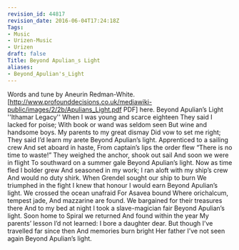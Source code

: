 ```yaml
---
revision_id: 44817
revision_date: 2016-06-04T17:24:18Z
Tags:
- Music
- Urizen-Music
- Urizen
draft: false
Title: Beyond Apulian_s Light
aliases:
- Beyond_Apulian's_Light
---
```

Words and tune by Aneurin Redman-White.  [http://www.profounddecisions.co.uk/mediawiki-public/images/2/2b/Apulians_Light.pdf PDF] here.
Beyond Apulian’s Light
''Ithamar Legacy''
When I was young and scarce eighteen
They said I lacked for poise;
With book or wand was seldom seen
But wine and handsome boys.
My parents to my great dismay
Did vow to set me right;
They said I’d learn my arete
Beyond Apulian’s light.
Apprenticed to a sailing crew
And set aboard in haste,
From captain’s lips the order flew
“There is no time to waste!”
They weighed the anchor, shook out sail
And soon we were in flight
To southward on a summer gale
Beyond Apulian’s light.
Now as time fled I bolder grew
And seasoned in my work;
I ran aloft with my ship’s crew
And would no duty shirk.
When Grendel sought our ship to burn
We triumphed in the fight
I knew that honour I would earn
Beyond Apulian’s light.
We crossed the ocean unafraid
For Asavea bound
Where orichalcum, tempest jade,
And mazzarine are found.
We bargained for their treasures there
And to my bed at night
I took a slave-magician fair
Beyond Apulian’s light.
Soon home to Spiral we returned
And found within the year
My parents’ lesson I’d not learned:
I bore a daughter dear.
But though I’ve travelled far since then
And memories burn bright
Her father I’ve not seen again
Beyond Apulian’s light.